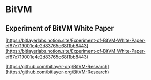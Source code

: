 # BitVM

## Experiment of BitVM White Paper

[https://bitlayerlabs.notion.site/Experiment-of-BitVM-White-Paper-ef87e719001e4e2d83765c68f1bb8443](https://bitlayerlabs.notion.site/Experiment-of-BitVM-White-Paper-ef87e719001e4e2d83765c68f1bb8443)

[https://github.com/bitlayer-org/BitVM-Research](https://github.com/bitlayer-org/BitVM-Research)